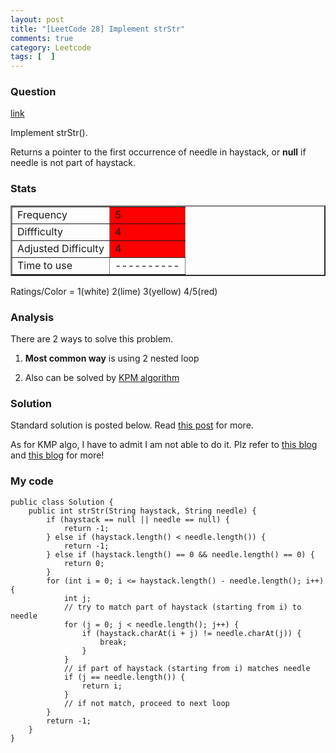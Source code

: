 ```yaml
---
layout: post
title: "[LeetCode 28] Implement strStr"
comments: true
category: Leetcode
tags: [  ]
---
```


### Question 

[link](http://oj.leetcode.com/problems/implement-strstr/)

<div class="question-content">
<p></p><p>
Implement strStr().
</p>
<p>
Returns a pointer to the first occurrence of needle in haystack, or <b>null</b> if needle is not part of haystack.
</p><p></p>
</div>

### Stats

<table border="2">
	<tr>
		<td>Frequency</td>
		<td bgcolor="red">5</td>
	</tr>
	<tr>
		<td>Diffficulty</td>
		<td bgcolor="red">4</td>
	</tr>
	<tr>
		<td>Adjusted Difficulty</td>
		<td bgcolor="red">4</td>
	</tr>
	<tr>
		<td>Time to use</td>
		<td bgcolor="white">----------</td>
	</tr>
</table>

Ratings/Color = 1(white) 2(lime) 3(yellow) 4/5(red)

### Analysis

There are 2 ways to solve this problem. 

1. __Most common way__ is using 2 nested loop 

1. Also can be solved by [KPM algorithm](http://en.wikipedia.org/wiki/Knuth%E2%80%93Morris%E2%80%93Pratt_algorithm)

### Solution

Standard solution is posted below. Read [this post](http://www.programcreek.com/2012/12/leetcode-implement-strstr-java/) for more.

As for KMP algo, I have to admit I am not able to do it. Plz refer to [this blog](http://discuss.leetcode.com/questions/76/implement-strstr) and [this blog](http://fisherlei.blogspot.sg/2012/12/leetcode-implement-strstr.html) for more! 

### My code 

    public class Solution {
        public int strStr(String haystack, String needle) {
            if (haystack == null || needle == null) {
                return -1;
            } else if (haystack.length() < needle.length()) {
                return -1;
            } else if (haystack.length() == 0 && needle.length() == 0) {
                return 0;
            }
            for (int i = 0; i <= haystack.length() - needle.length(); i++) {
                int j;
                // try to match part of haystack (starting from i) to needle 
                for (j = 0; j < needle.length(); j++) {
                    if (haystack.charAt(i + j) != needle.charAt(j)) {
                        break;
                    }
                }
                // if part of haystack (starting from i) matches needle 
                if (j == needle.length()) {
                    return i;
                }
                // if not match, proceed to next loop
            }
            return -1;
        }
    }
